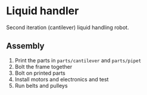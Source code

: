 # Liquid handler 

Second iteration (cantilever) liquid handling robot. 

## Assembly 

1. Print the parts in `parts/cantilever` and `parts/pipet`
1. Bolt the frame together 
1. Bolt on printed parts 
1. Install motors and electronics and test 
1. Run belts and pulleys 



